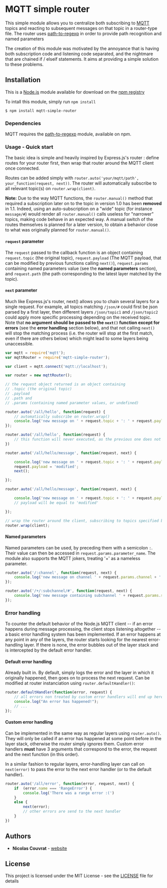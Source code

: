 # MQTT simple router

This simple module allows you to centralize both subscribing to [MQTT](https://www.npmjs.com/package/mqtt) topics and reacting to subsequent messages on that topic in a router-type file.
The router uses [path-to-regexp](https://www.npmjs.com/package/path-to-regexp) in order to provide path recognition and named parameters

The creation of this module was motivated by the annoyance that is having both subscription code and listening code separated, and the nightmare that are chained if / elseif statements.
It aims at providing a simple solution to these problems.

## Installation

This is a [Node.js](https://nodejs.org/en/) module available for download on the [npm registry](https://www.npmjs.com/package/mqtt-simple-router)

To intall this module, simply run `npm install`
```
$ npm install mqtt-simple-router
```

### Dependencies

MQTT requires the [path-to-regexp](https://www.npmjs.com/package/path-to-regexp) module, available on npm.

### Usage - Quick start

The basic idea is simple and heavily inspired by Express.js's router : define routes for your router first, then wrap that router around the MQTT client once connected.

Routes can be added simply with `router.auto('your/mqtt/path', your_function(request, next))`. The router will automatically subscribe to all relevant topic(s) on `router.wrap(client)`.

**Note:** Due to the way MQTT functions, the `router.manual()` method that required a subscription later on to the topic in version 1.0 has been **removed** in 1.1. Indeed, using an auto-subscription on a "wide" topic (for instance `message/#`) would render all `router.manual()` calls useless for "narrower" topics, making code behave in an expected way. A manual switch of the routes themselves is planned for a later version, to obtain a behavior close to what was originally planned for `router.manual()`.

#### `request` parameter

The `request` passed to the callback function is an object containing `request.topic` (the original topic), `request.payload` (The MQTT payload, that can be modified by previous functions calling `next()`), `request.params` containing named parameters value (see the **named parameters** section), and `request.path` (the path corresponding to the latest layer matched by the topic).

#### `next` parameter

Much like Express.js's router, next() allows you to chain several layers for a single request. For example, all topics matching `/json/#` could first be json parsed by a first layer, then different layers `/json/topic1` and `/json/topic2` could apply more specific processing depending on the received topic. Note that **no argument should be passed to the `next()` function except for errors** (see the **error handling** section below), and that not calling `next()` will stop the matching process (i.e. the router will stop at the first match, even if there are others below) which might lead to some layers being unaccessible.

```js
var mqtt = require('mqtt');
var mqttRouter = require('mqtt-simple-router');

var client = mqtt.connect('mqtt://localhost');

var router = new mqttRouter();

// the request object returned is an object containing
// .topic (the original topic)
// .payload
// .path and
// .params (containing named parameter values, or undefined)

router.auto('/all/hello', function(request) {
    // automatically subscribe on router.wrap()
    console.log('new message on ' + request.topic + ': ' + request.payload);
});

router.auto('/all/hello', function(request) {
    // this function will never executed, as the previous one does not call next() and will therefore 'block'
})

router.auto('/all/hello/message', function(request, next) {

    console.log('new message on ' + request.topic + ': ' + request.payload);
    request.payload = 'modified';
    next();

});

router.auto('/all/hello/message', function(request, next) {

    console.log('new message on ' + request.topic + ': ' + request.payload);
    // payload will be equal to 'modified'

});

// wrap the router around the client, subscribing to topics specified by auto
router.wrap(client);
```
#### Named parameters

Named parameters can be used, by preceding them with a semicolon `:`. Their value can then be accessed in `request.params.parameter_name`.
The module also supports the MQTT jokers, treating '+' as a nameless parameter.

```js
router.auto('/:channel', function(request, next) {
    console.log('new message on channel ' + request.params.channel + ': ' + request.payload);
});

router.auto('/+/:subchannel/#', function(request, next) {
    console.log('new message containing subchannel ' + request.params.subchannel + ': ' + request.payload);
});
```

### Error handling

To counter the default behavior of the Node.js MQTT client -- if an error happens during message processing, the client stops listening altogether -- a basic error handling system has been implemented.
If an error happens at any point in any of the layers, the router starts looking for the nearest error-handling layer. If there is none, the error bubbles out of the layer stack and is intercepted by the default error handler.

#### Default error handling

Already built in. By default, simply logs the error and the layer in which it originally happened, then goes on to process the next request.
Can be modified at router instanciation using `router.defaultHandler()`:
```js
router.defaultHandler(function(error, request) {
    // all errors non treated by custom error handlers will end up here
    console.log("An error has happened!");
    // ...
});
```

#### Custom error handling

Can be implemented in the same way as regular layers using `router.auto()`. They will only be called if an error has happened at some point before in the layer stack, otherwise the router simply ignores them. Custom error handlers **must** have 3 arguments that correspond to the error, the request and the next function (in this order).

In a similar fashion to regular layers, error-handling layer can call on `next(error)` to pass the error to the next error handler (or to the default handler).

```js
router.auto('/all/error', function(error, request, next) {
    if  (error.name === 'RangeError') {
        console.log('There was a range error :(')
    }
    else {
        next(error);
        // other errors are send to the next handler
    }
})
```

## Authors

* **Nicolas Couvrat** - [website](http://www.nicolascouvrat.com)

## License

This project is licensed under the MIT License - see the [LICENSE](LICENSE) file for details

